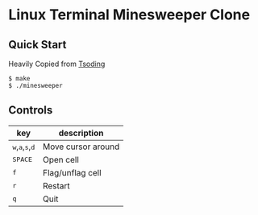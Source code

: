 # Linux Terminal Minesweeper Clone

## Quick Start

Heavily Copied from [Tsoding](https://github.com/tsoding/mine)

```console
$ make
$ ./minesweeper
```

## Controls

| key                                                 | description        |
|-----------------------------------------------------|--------------------|
| <kbd>w</kbd>,<kbd>a</kbd>,<kbd>s</kbd>,<kbd>d</kbd> | Move cursor around |
| <kbd>SPACE</kbd>                                    | Open cell          |
| <kbd>f</kbd>                                        | Flag/unflag cell   | Not implemented yet
| <kbd>r</kbd>                                        | Restart            |
| <kbd>q</kbd>                                        | Quit               |
